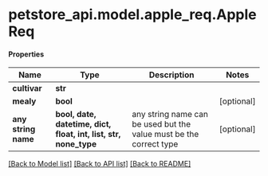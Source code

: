 # petstore_api.model.apple_req.AppleReq

#### Properties
Name | Type | Description | Notes
------------ | ------------- | ------------- | -------------
**cultivar** | **str** |  | 
**mealy** | **bool** |  | [optional] 
**any string name** | **bool, date, datetime, dict, float, int, list, str, none_type** | any string name can be used but the value must be the correct type | [optional]

[[Back to Model list]](../../README.md#documentation-for-models) [[Back to API list]](../../README.md#documentation-for-api-endpoints) [[Back to README]](../../README.md)

